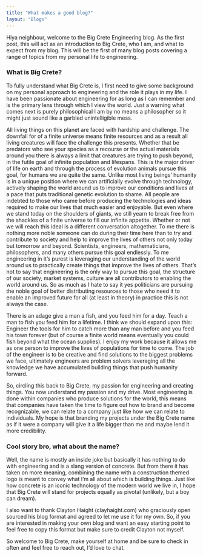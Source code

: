 ```yaml
---
title: "What makes a good blog?"
layout: "Blogs"
---
```


Hiya neighbour, welcome to the Big Crete Engineering blog. As the first post, this will act as an introduction to Big Crete, 
who I am, and what to expect from my blog. This will be the first of many blog posts covering a range of topics from my 
personal life to engineering.

[//]: # (<img class="center-picture sixty-per" src="./Assets/Icons/mrRogers.jpeg">)

### What is Big Crete?

To fully understand what Big Crete is, I first need to give some background on my personal approach to engineering and 
the role it plays in my life. I have been passionate about engineering for as long as I can remember and is the primary 
lens through which I view the world. Just a warning what comes next is purely philosophical I am by no means a 
philosopher so it might just sound like a garbled unintelligible mess.

All living things on this planet are faced with hardship and challenge. The downfall for of a finite universe means 
finite resources and as a result all living creatures will face the challenge this presents. Whether that be predators 
who see your species as a recourse or the actual materials around you there is always a limit that creatures are trying 
to push beyond, in the futile goal of infinite population and lifespans. This is the major driver of life on earth and 
through the process of evolution animals pursue this goal, for humans we are quite the same. Unlike most living beings’ 
humanity is in a unique position where we can artificially evolve through technology, actively shaping the world around
us to improve our conditions and lives at a pace that puts traditional genetic evolution to shame. All people are 
indebted to those who came before producing the technologies and ideas required to make our lives that much easier and 
enjoyable. But even where we stand today on the shoulders of giants, we still yearn to break free from the shackles of 
a finite universe to fill our infinite appetite. Whether or not we will reach this ideal is a different conversation
altogether. To me there is nothing more noble someone can do during their time here than to try and contribute to 
society and help to improve the lives of others not only today but tomorrow and beyond. Scientists, engineers, 
mathematicians, philosophers, and many others pursue this goal endlessly. To me engineering in it’s purest is leveraging 
our understanding of the world around us to practically create things that improve the lives of others. That’s not to 
say that engineering is the only way to pursue this goal, the structure of our society, market systems, culture are all 
contributors to enabling the world around us. So as much as I hate to say it yes politicians are pursuing the noble goal 
of better distributing resources to those who need it to enable an improved future for all (at least in theory) in 
practice this is not always the case.

There is an adage give a man a fish, and you feed him for a day. Teach a man to fish you feed him for a lifetime. 
I think we should expand upon this: Engineer the tools for him to catch more than any man before and you feed his town 
forever (but of course a finite world means eventually you could fish beyond what the ocean supplies). I enjoy my work 
because it allows me as one person to improve the lives of populations for time to come. The job of the engineer is to 
be creative and find solutions to the biggest problems we face, ultimately engineers are problem solvers leveraging all 
the knowledge we have accumulated building things that push humanity forward.

So, circling this back to Big Crete, my passion for engineering and creating things. You now understand my passion and 
my drive. Most engineering is done within companies who produce solutions for the world, this means that companies have 
taken the time to figure out how to brand and become recognizable, we can relate to a company just like how we can 
relate to individuals. My hope is that branding my projects under the Big Crete name as if it were a company will give 
it a life bigger than me and maybe lend it more credibility.

### Cool story bro, what about the name?
Well, the name is mostly an inside joke but basically it has nothing to do with engineering and is a slang version of 
concrete. But from there it has taken on more meaning, combining the name with a construction themed logo is meant to 
convey what I’m all about which is building things. Just like how concrete is an iconic technology of the modern world 
we live in, I hope that Big Crete will stand for projects equally as pivotal (unlikely, but a boy can dream).

I also want to thank Clayton Haight (clayhaight.com) who graciously open sourced his blog format and agreed to let me 
use it for my own. So, if you are interested in making your own blog and want an easy starting point to feel free to 
copy this format but make sure to credit Clayton not myself.

So welcome to Big Crete, make yourself at home and be sure to check in often and feel free to reach out, I’d love to chat.